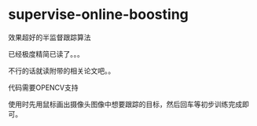 supervise-online-boosting
=========================

效果超好的半监督跟踪算法

已经极度精简已读了。。。

不行的话就读附带的相关论文吧。。

代码需要OPENCV支持

使用时先用鼠标画出摄像头图像中想要跟踪的目标，然后回车等初步训练完成即可。